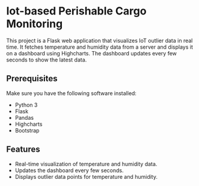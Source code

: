 
# Iot-based Perishable Cargo Monitoring

This project is a Flask web application that visualizes IoT outlier data in real time. It fetches temperature and humidity data from a server and displays it on a dashboard using Highcharts. The dashboard updates every few seconds to show the latest data.

## Prerequisites

Make sure you have the following software installed:

- Python 3
- Flask
- Pandas
- Highcharts
- Bootstrap

## Features

- Real-time visualization of temperature and humidity data.
- Updates the dashboard every few seconds.
- Displays outlier data points for temperature and humidity.


